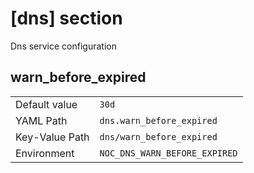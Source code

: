 # [dns] section

Dns service configuration

## warn_before_expired

|                |                               |
| -------------- | ----------------------------- |
| Default value  | `30d`                         |
| YAML Path      | `dns.warn_before_expired`     |
| Key-Value Path | `dns/warn_before_expired`     |
| Environment    | `NOC_DNS_WARN_BEFORE_EXPIRED` |
